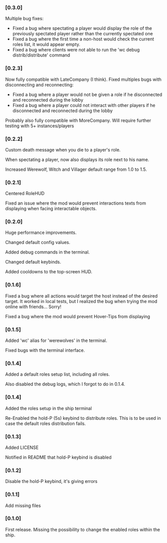 ### [0.3.0]

Multiple bug fixes:
- Fixed a bug where spectating a player would display the role of the previously spectated player rather than the currently spectated one
- Fixed a bug where the first time a non-host would check the current roles list, it would appear empty.
- Fixed a bug where clients were not able to run the 'wc debug distrib/distribute' command

### [0.2.3]

Now fully compatible with LateCompany (I think). Fixed multiples bugs with disconnecting and reconnecting:
- Fixed a bug where a player would not be given a role if he disconnected and reconnected during the lobby
- Fixed a bug where a player could not interact with other players if he disconnected and reconnected during the lobby

Probably also fully compatible with MoreCompany. Will require further testing with 5+ instances/players

### [0.2.2]

Custom death message when you die to a player's role.

When spectating a player, now also displays its role next to his name.

Increased Werewolf, Witch and Villager default range from 1.0 to 1.5.

### [0.2.1]

Centered RoleHUD

Fixed an issue where the mod would prevent interactions texts from displaying when facing interactable objects.

### [0.2.0]

Huge performance improvements.

Changed default config values.

Added debug commands in the terminal.

Changed default keybinds.

Added cooldowns to the top-screen HUD.

### [0.1.6]

Fixed a bug where all actions would target the host instead of the desired target. It worked in local tests, but I realized the bug when trying the mod online with friends... Sorry!

Fixed a bug where the mod would prevent Hover-Tips from displaying

### [0.1.5]

Added 'wc' alias for 'werewolves' in the terminal.

Fixed bugs with the terminal interface.

### [0.1.4]

Added a default roles setup list, including all roles.

Also disabled the debug logs, which I forgot to do in 0.1.4.

### [0.1.4]

Added the roles setup in the ship terminal

Re-Enabled the hold-P (5s) keybind to distribute roles. This is to be used in case the default roles distribution fails.

### [0.1.3]

Added LICENSE

Notified in README that hold-P keybind is disabled

### [0.1.2]

Disable the hold-P keybind, it's giving errors

### [0.1.1]

Add missing files

### [0.1.0]

First release. Missing the possibility to change the enabled roles within the ship.